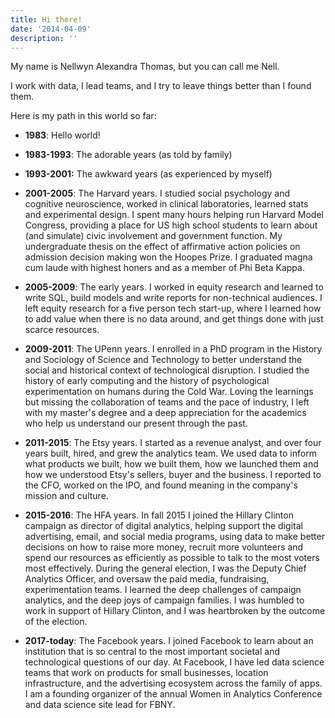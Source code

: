 ```yaml
---
title: Hi there!
date: '2014-04-09'
description: ''
---
```

My name is Nellwyn Alexandra Thomas, but you can call me Nell. 

I work with data, I lead teams, and I try to leave things better than I found them.

Here is my path in this world so far:  

* **1983**: Hello world!

* **1983-1993**: The adorable years (as told by family)

* **1993-2001:** The awkward years (as experienced by myself)

* **2001-2005**: The Harvard years. I studied social psychology and cognitive neuroscience, worked in clinical laboratories, learned stats and experimental design. I spent many hours helping run Harvard Model Congress, providing a place for US high school students to learn about (and simulate) civic involvement and government function. My undergraduate thesis on the effect of affirmative action policies on admission decision making won the Hoopes Prize. I graduated magna cum laude with highest honers and as a member of Phi Beta Kappa. 
* **2005-2009**: The early years. I worked in equity research and learned to write SQL, build models and write reports for non-technical audiences. I left equity research for a five person tech start-up, where I learned how to add value when there is no data around, and get things done with just scarce resources. 

* **2009-2011**: The UPenn years. I enrolled in a PhD program in the History and Sociology of Science and Technology to better understand the social and historical context of technological disruption. I studied the history of early computing and the history of psychological experimentation on humans during the Cold War. Loving the learnings but missing the collaboration of teams and the pace of industry, I left with my master's degree and a deep appreciation for the academics who help us understand our present through the past.

* **2011-2015**: The Etsy years. I started as a revenue analyst, and over four years built, hired, and grew the analytics team. We used data to inform what products we built, how we built them, how we launched them and how we understood Etsy's sellers, buyer and the business. I reported to the CFO, worked on the IPO, and found meaning in the company's mission and culture.

* **2015-2016**: The HFA years. In fall 2015 I joined the Hillary Clinton campaign as director of digital analytics, helping support the digital advertising, email, and social media programs, using data to make better decisions on how to raise more money, recruit more volunteers and spend our resources as efficiently as possible to talk to the most voters most effectively. During the general election, I was the Deputy Chief Analytics Officer, and oversaw the paid media, fundraising, experimentation teams. I learned the deep challenges of campaign analytics, and the deep joys of campaign families. I was humbled to work in support of Hillary Clinton, and I was heartbroken by the outcome of the election. 

* **2017-today**: The Facebook years. I joined Facebook to learn about an institution that is so central to the most important societal and technological  questions of our day. At Facebook, I have led data science teams that work on products for small businesses, location infrastructure, and the advertising ecosystem across the family of apps. I am a founding organizer of the annual Women in Analytics Conference and data science site lead for FBNY.
